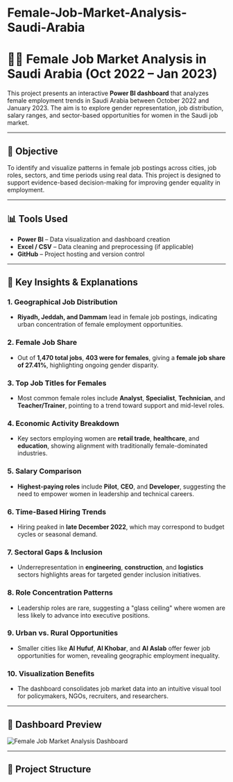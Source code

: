# Female-Job-Market-Analysis-Saudi-Arabia

# 👩‍💼 Female Job Market Analysis in Saudi Arabia (Oct 2022 – Jan 2023)

This project presents an interactive **Power BI dashboard** that analyzes female employment trends in Saudi Arabia between October 2022 and January 2023. The aim is to explore gender representation, job distribution, salary ranges, and sector-based opportunities for women in the Saudi job market.

---

## 🎯 Objective

To identify and visualize patterns in female job postings across cities, job roles, sectors, and time periods using real data. This project is designed to support evidence-based decision-making for improving gender equality in employment.

---

## 📊 Tools Used

- **Power BI** – Data visualization and dashboard creation
- **Excel / CSV** – Data cleaning and preprocessing (if applicable)
- **GitHub** – Project hosting and version control

---

## 🔑 Key Insights & Explanations

### 1. Geographical Job Distribution
- **Riyadh, Jeddah, and Dammam** lead in female job postings, indicating urban concentration of female employment opportunities.

### 2. Female Job Share
- Out of **1,470 total jobs**, **403 were for females**, giving a **female job share of 27.41%**, highlighting ongoing gender disparity.

### 3. Top Job Titles for Females
- Most common female roles include **Analyst**, **Specialist**, **Technician**, and **Teacher/Trainer**, pointing to a trend toward support and mid-level roles.

### 4. Economic Activity Breakdown
- Key sectors employing women are **retail trade**, **healthcare**, and **education**, showing alignment with traditionally female-dominated industries.

### 5. Salary Comparison
- **Highest-paying roles** include **Pilot**, **CEO**, and **Developer**, suggesting the need to empower women in leadership and technical careers.

### 6. Time-Based Hiring Trends
- Hiring peaked in **late December 2022**, which may correspond to budget cycles or seasonal demand.

### 7. Sectoral Gaps & Inclusion
- Underrepresentation in **engineering**, **construction**, and **logistics** sectors highlights areas for targeted gender inclusion initiatives.

### 8. Role Concentration Patterns
- Leadership roles are rare, suggesting a "glass ceiling" where women are less likely to advance into executive positions.

### 9. Urban vs. Rural Opportunities
- Smaller cities like **Al Hufuf**, **Al Khobar**, and **Al Aslab** offer fewer job opportunities for women, revealing geographic employment inequality.

### 10. Visualization Benefits
- The dashboard consolidates job market data into an intuitive visual tool for policymakers, NGOs, recruiters, and researchers.

---

## 📌 Dashboard Preview

![Female Job Market Analysis Dashboard](Female%20job%20market%20analysis.PNG)

---

## 📁 Project Structure

